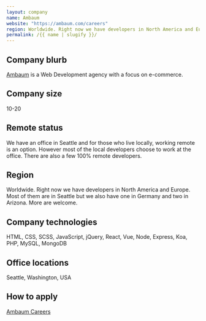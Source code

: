 ```yaml
---
layout: company
name: Ambaum
website: "https://ambaum.com/careers"
region: Worldwide. Right now we have developers in North America and Europe. Most of them are in Seattle but we also have one in Germany and two in Arizona. More are welcome.
permalink: /{{ name | slugify }}/
---
```


## Company blurb

[Ambaum](https://ambaum.com) is a Web Development agency with a focus on e-commerce.

## Company size

10-20

## Remote status

We have an office in Seattle and for those who live locally, working remote is an option. However most of the local developers choose to work at the office. There are also a few 100% remote developers.

## Region

Worldwide. Right now we have developers in North America and Europe. Most of them are in Seattle but we also have one in Germany and two in Arizona. More are welcome.

## Company technologies

HTML, CSS, SCSS, JavaScript, jQuery, React, Vue, Node, Express, Koa, PHP, MySQL, MongoDB

## Office locations

Seattle, Washington, USA

## How to apply

[Ambaum Careers](https://ambaum.com/careers)